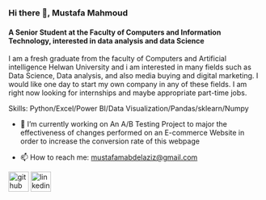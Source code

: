 ### Hi there 👋, Mustafa Mahmoud
#### A Senior Student at the Faculty of Computers and Information Technology, interested in data analysis and data Science
I am a fresh graduate from the faculty of Computers and Artificial intelligence Helwan University and i am interested in many fields such as Data Science, Data analysis, and also media buying and digital marketing. I would like one day to start my own company in any of these fields. I am right now looking for internships and maybe appropriate part-time jobs.

Skills: Python/Excel/Power BI/Data Visualization/Pandas/sklearn/Numpy

- 🔭 I’m currently working on An A/B Testing Project to major the effectiveness of changes performed on an E-commerce Website in order to increase the conversion rate of this webpage 

- 📫 How to reach me: mustafamabdelaziz@gmail.com 


[<img src='https://cdn.jsdelivr.net/npm/simple-icons@3.0.1/icons/github.svg' alt='github' height='40'>](https://github.com//mustafaabdelaziz)  [<img src='https://cdn.jsdelivr.net/npm/simple-icons@3.0.1/icons/linkedin.svg' alt='linkedin' height='40'>](https://www.linkedin.com/in/mustafamabdelaziz/)  
